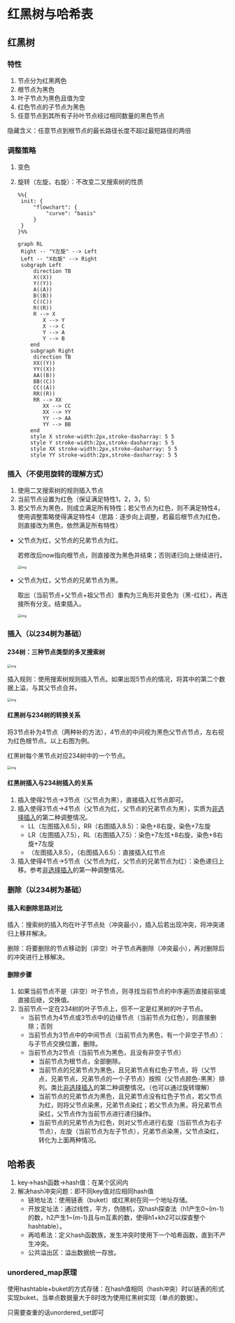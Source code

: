 # 红黑树与哈希表

## 红黑树

### 特性

1. 节点分为红黑两色
2. 根节点为黑色
3. 叶子节点为黑色且值为空
4. 红色节点的子节点为黑色
5. 任意节点到其所有子孙叶节点经过相同数量的黑色节点

隐藏含义：任意节点到根节点的最长路径长度不超过最短路径的两倍

### 调整策略

1. 变色

2. 旋转（左旋，右旋）：不改变二叉搜索树的性质

   ```mermaid
   %%{
   	init: {
   		"flowchart": {
   			"curve": "basis"
   		}
   	}
   }%%
   
   graph RL
   	Right -- "Y左旋" --> Left
   	Left -- "X右旋" --> Right
   	subgraph Left
   		direction TB
   		X((X))
   		Y((Y))
   		A((A))
   		B((B))
   		C((C))
   		R((R))
   		R --> X
           X --> Y
           X --> C
           Y --> A
           Y --> B
       end
       subgraph Right
       	direction TB
       	XX((Y))
   		YY((X))
   		AA((B))
   		BB((C))
   		CC((A))
   		RR((R))
   		RR --> XX
           XX --> CC
           XX --> YY
           YY --> AA
           YY --> BB
       end
       style X stroke-width:2px,stroke-dasharray: 5 5
       style Y stroke-width:2px,stroke-dasharray: 5 5
       style XX stroke-width:2px,stroke-dasharray: 5 5
       style YY stroke-width:2px,stroke-dasharray: 5 5
   ```

### 插入（不使用旋转的理解方式）

1. 使用二叉搜索树的规则插入节点
2. 当前节点设置为红色（保证满足特性1，2，3，5）
3. 若父节点为黑色，则成立满足所有特性；若父节点为红色，则不满足特性4，使用调整策略使得满足特性4（思路：逐步向上调整，若最后根节点为红色，则直接改为黑色，依然满足所有特性）

- 父节点为红，父节点的兄弟节点为红。

  若修改后now指向根节点，则直接改为黑色并结束；否则递归向上继续进行。

  <img src="./红黑树与哈希表.assets/插入调整情况1.png" alt="img" style="zoom:50%;" />

- 父节点为红，父节点的兄弟节点为黑。

  取出（当前节点+父节点+祖父节点）重构为三角形并变色为（黑-红红），再连接所有分支。结束插入。

  <img src="./红黑树与哈希表.assets/插入调整情况2.png" alt="img" style="zoom:50%;" />

### 插入（以234树为基础）

#### 234树：三种节点类型的多叉搜索树

<img src="./红黑树与哈希表.assets/234树节点类型.png" alt="img" style="zoom:50%;" />

插入规则：使用搜索树规则插入节点。如果出现5节点的情况，将其中的第二个数据上溢，与其父节点合并。

<img src="./红黑树与哈希表.assets/234树插入例.png" alt="img" style="zoom:50%;" />

#### 红黑树与234树的转换关系

将3节点补为4节点（两种补的方法），4节点的中间视为黑色父节点节点，左右视为红色根节点。以上右图为例。

红黑树每个黑节点对应234树中的一个节点。

<img src="./红黑树与哈希表.assets/234树到红黑树转换例.png" alt="img" style="zoom:50%;" />

#### 红黑树插入与234树插入的关系

1. 插入使得2节点->3节点（父节点为黑），直接插入红节点即可。
2. 插入使得3节点->4节点（父节点为红，父节点的兄弟节点为黑），实质为[非选择插入](####插入（不使用旋转的理解方式）)的第二种调整情况。
   - LL（左图插入6.5），RR（右图插入8.5）：染色+8右旋，染色+7左旋
   - LR（左图插入7.5），RL（右图插入7.5）：染色+7左炫+8右旋，染色+8右旋+7左旋
   - （左图插入8.5），（右图插入6.5）：直接插入红节点
3. 插入使得4节点->5节点（父节点为红，父节点的兄弟节点为红）：染色递归上移。参考[非选择插入](####插入（不使用旋转的理解方式）)的第一种调整情况。

### 删除（以234树为基础）

#### 插入和删除思路对比

插入：搜索树的插入均在叶子节点处（冲突最小），插入后若出现冲突，将冲突递归上移并解决。

删除：将要删除的节点移动到（非空）叶子节点再删除（冲突最小），再对删除后的冲突进行上移解决。

#### 删除步骤

1. 如果当前节点不是（非空）叶子节点，则寻找当前节点的中序遍历直接前驱或直接后继，交换值。
2. 当前节点一定在234树的叶子节点上，但不一定是红黑树的叶子节点。
   - 当前节点为4节点或3节点中的边缘节点（当前节点为红色），则直接删除；否则
   - 当前节点为3节点中的中间节点（当前节点为黑色，有一个非空子节点）：与子节点交换位置，删除。
   - 当前节点为2节点（当前节点为黑色，且没有非空子节点）
     - 当前节点为根节点，全部删除。
     - 当前节点的兄弟节点为黑色，且兄弟节点有红色子节点，将（父节点，兄弟节点，兄弟节点的一个子节点）按照（父节点颜色-黑黑）排列。类比[非选择插入](####插入（不使用旋转的理解方式）)的第二种调整情况。（也可以通过旋转理解）
     - 当前节点的兄弟节点为黑色，且兄弟节点没有红色子节点，若父节点为红，则将父节点染黑，兄弟节点染红；若父节点为黑，将兄弟节点染红，父节点作为当前节点进行递归操作。
     - 当前节点的兄弟节点为红色，则对父节点进行右旋（当前节点为右子节点），左旋（当前节点为左子节点），兄弟节点染黑，父节点染红，转化为上面两种情况。

## 哈希表

1. key->hash函数->hash值：在某个区间内
2. 解决hash冲突问题：即不同key值对应相同hash值
   - 链地址法：使用链表（buket）或红黑树在同一个地址存储。
   - 开放定址法：通过线性，平方，伪随机，双hash探查法（h1产生0\~(m-1)的数，h2产生1\~(m-1)且与m互素的数，使得h1+kh2可以探查整个hashtable）。
   - 再哈希法：定义hash函数族，发生冲突时使用下一个哈希函数，直到不产生冲突。
   - 公共溢出区：溢出数据统一存放。

### unordered_map原理

使用hashtable+buket的方式存储：在hash值相同（hash冲突）时以链表的形式实现buket，当单点数据量大于8时改为使用红黑树实现（单点的数据）。

只需要查重的话unordered_set即可
